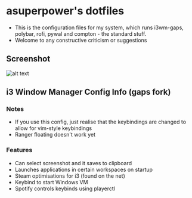 # asuperpower's dotfiles
* This is the configuration files for my system, which runs i3wm-gaps, polybar, rofi, pywal and compton - the standard stuff.
* Welcome to any constructive criticism or suggestions

## Screenshot
![alt text](https://i.imgur.com/N7Ra3Ki.png)

## i3 Window Manager Config Info (gaps fork)
### Notes
* If you use this config, just realise that the keybindings are changed to allow for vim-style keybindings
* Ranger floating doesn't work yet
### Features
* Can select screenshot and it saves to clipboard
* Launches applications in certain workspaces on startup
* Steam optimisations for i3 (found on the net)
* Keybind to start Windows VM
* Spotify controls keybinds using playerctl

